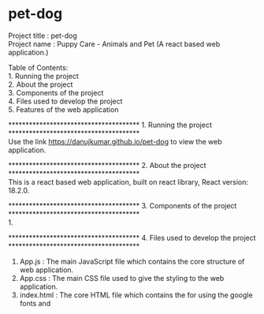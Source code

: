 # pet-dog
Project title : pet-dog                                                                                                                  
Project name : Puppy Care - Animals and Pet (A react based web application.)

Table of Contents:                                                                                                                  
     1. Running the project                                                                                                                
     2. About the project                                                                                                                  
     3. Components of the project                                                                                                        
     4. Files used to develop the project                                                                                               
     5. Features of the web application                                                                                                  

************************************** 1. Running the project **************************************                                         
  Use the link https://danujkumar.github.io/pet-dog to view the web application.

    
************************************** 2. About the project **************************************                                           
  This is a react based web application, built on react library, React version: 18.2.0.
  
************************************** 3. Components of the project **************************************                                   
  1. 
  
************************************** 4. Files used to develop the project **************************************                          
  1. App.js : The main JavaScript file which contains the core structure of web application.
  2. App.css : The main CSS file used to give the styling to the web application.
  3. index.html : The core HTML file which contains the <link> for using the google fonts and <script> for using the various font icons and      executes the script App.js.
  
************************************** 5. Features of the web application **************************************                         

    1. Web application is made for all the devices as this application is responsive upto width of 260px even lower than the most slim              design phone Galaxy Tab Fold.
    2. The font were selected according to the latest web technology convention, by avoiding the serif types(the one which is used in old          times) fonts.
